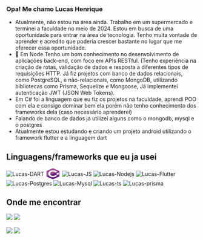   ### Opa! Me chamo Lucas Henrique
- Atualmente, não estou na área ainda. Trabalho em um supermercado e terminei a faculdade no meio de 2024. Estou em busca de uma oportunidade para entrar na área de tecnologia. Tenho muita vontade de aprender e acredito que poderia crescer bastante no lugar que me oferecer essa oportunidade.
- 🔭 Em Node Tenho um bom conhecimento no desenvolvimento de aplicações back-end, com foco em APIs RESTful. (Tenho experiência na criação de rotas, validação de dados e resposta a diferentes tipos de requisições HTTP. Já fiz projetos com banco de dados relacionais, como PostgreSQL, e não-relacionais, como MongoDB, utilizando bibliotecas como Prisma, Sequelize e Mongoose, Já implementei autenticação JWT (JSON Web Tokens).
- Em C# foi a linguagem que eu fiz os projetos na faculdade, aprendi POO com ela e consigo dominar bem ela porém não tenho conhecimento dos frameworks dela (caso necessário aprenderei)
- Falando de banco de dados ja utilizei alguns como o mongodb, mysql e o postgres
- Atualmente estou estudando e criando um projeto android utilizando o framework flutter e a linguagem dart


## Linguagens/frameworks que eu ja usei
<div style="display: inline_block">
  <img align="center" alt="Lucas-DART" height="30" width="40" src="https://skillicons.dev/icons?i=dart">
  <img align="center" alt="Lucas-Csharp" height="30" width="40" src="https://raw.githubusercontent.com/devicons/devicon/master/icons/csharp/csharp-original.svg">
  <img align="center" alt="Lucas-JS" height="30" width="40" src="https://skillicons.dev/icons?i=js">
  <img align="center" alt="Lucas-Nodejs" height="30" width="40" src="https://skillicons.dev/icons?i=nodejs">
  <img align="center" alt="Lucas-Flutter" height="30" width="40" src="https://skillicons.dev/icons?i=flutter">
  <img align="center" alt="Lucas-Postgres" height="30" width="40" src="https://skillicons.dev/icons?i=postgres">
  <img align="center" alt="Lucas-Mysql" height="30" width="40" src="https://skillicons.dev/icons?i=mysql">
  <img align="center" alt="Lucas-ts" height="30" width="40" src="https://skillicons.dev/icons?i=ts">
  <img align="center" alt="Lucas-prisma" height="30" width="40" src="https://skillicons.dev/icons?i=prisma"
</div>

## Onde me encontrar

<a href="https://www.linkedin.com/in/lucas-henrique-606a25258" target="_blank">
<img src="https://img.shields.io/badge/-LinkedIn-%230077B5?style=for-the-badge&logo=linkedin&logoColor=white" target="_blank"></a>
<a href = "mailto:henriquelucas550@gmail.com"><img src="https://img.shields.io/badge/-Gmail-%23333?style=for-the-badge&logo=gmail&logoColor=white" target="_blank"></a>
<br>
<br>

<div>
<img height="160em" src="https://github-readme-stats.vercel.app/api?username=KuramaLucas&show_icons=true&theme=dark"> 
<img height="160em" src="https://github-readme-stats.vercel.app/api/top-langs/?username=KuramaLucas&layout=compact&langs_count=16&theme=dark"/>

</div>

